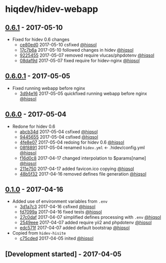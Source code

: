 # hiqdev/hidev-webapp

## [0.6.1] - 2017-05-10

- Fixed for hidev 0.6 changes
    - [ce80ed0] 2017-05-10 csfixed [@hiqsol]
    - [17c7b6a] 2017-05-10 followed changes in hidev [@hiqsol]
    - [9225455] 2017-05-07 removed require vlucas/phpdotenv [@hiqsol]
    - [08daf9d] 2017-05-07 fixed require for hidev-nginx [@hiqsol]

## [0.6.0.1] - 2017-05-05

- Fixed running webapp before nginx
    - [3d94e16] 2017-05-05 quickfixed running webapp before nginx [@hiqsol]

## [0.6.0] - 2017-05-04

- Redone for hidev 0.6
    - [abcb34d] 2017-05-04 csfixed [@hiqsol]
    - [9445655] 2017-05-04 csfixed [@hiqsol]
    - [4fe8e07] 2017-05-04 redoing for hidev 0.6 [@hiqsol]
    - [08f8891] 2017-05-04 renamed `hidev.yml` <- .hidev/config.yml [@hiqsol]
    - [f16d0c8] 2017-04-17 changed interpolation to $params[name] [@hiqsol]
    - [211e750] 2017-04-17 added favicon.ico copying [@hiqsol]
    - [48b5f32] 2017-04-16 removed defines file generation [@hiqsol]

## [0.1.0] - 2017-04-16

- Added use of environment variables from `.env`
    - [3d1a7c3] 2017-04-16 csfixed [@hiqsol]
    - [fd7099a] 2017-04-16 fixed tests [@hiqsol]
    - [27c0daf] 2017-04-07 simplified defines processing with `.env` [@hiqsol]
    - [2549eee] 2017-04-07 added require yii2 and phpdotenv [@hiqsol]
    - [edc571f] 2017-04-07 added default bootstrap [@hiqsol]
- Copied from `hidev-hisite`
    - [c75cded] 2017-04-05 inited [@hiqsol]

## [Development started] - 2017-04-05

[@hiqsol]: https://github.com/hiqsol
[sol@hiqdev.com]: https://github.com/hiqsol
[@SilverFire]: https://github.com/SilverFire
[d.naumenko.a@gmail.com]: https://github.com/SilverFire
[@tafid]: https://github.com/tafid
[andreyklochok@gmail.com]: https://github.com/tafid
[@BladeRoot]: https://github.com/BladeRoot
[bladeroot@gmail.com]: https://github.com/BladeRoot
[3d1a7c3]: https://github.com/hiqdev/hidev-webapp/commit/3d1a7c3
[fd7099a]: https://github.com/hiqdev/hidev-webapp/commit/fd7099a
[27c0daf]: https://github.com/hiqdev/hidev-webapp/commit/27c0daf
[2549eee]: https://github.com/hiqdev/hidev-webapp/commit/2549eee
[edc571f]: https://github.com/hiqdev/hidev-webapp/commit/edc571f
[c75cded]: https://github.com/hiqdev/hidev-webapp/commit/c75cded
[Under development]: https://github.com/hiqdev/hidev-webapp/compare/0.6.0.1...HEAD
[0.1.0]: https://github.com/hiqdev/hidev-webapp/releases/tag/0.1.0
[abcb34d]: https://github.com/hiqdev/hidev-webapp/commit/abcb34d
[9445655]: https://github.com/hiqdev/hidev-webapp/commit/9445655
[4fe8e07]: https://github.com/hiqdev/hidev-webapp/commit/4fe8e07
[08f8891]: https://github.com/hiqdev/hidev-webapp/commit/08f8891
[f16d0c8]: https://github.com/hiqdev/hidev-webapp/commit/f16d0c8
[211e750]: https://github.com/hiqdev/hidev-webapp/commit/211e750
[48b5f32]: https://github.com/hiqdev/hidev-webapp/commit/48b5f32
[0.6.0]: https://github.com/hiqdev/hidev-webapp/compare/0.1.0...0.6.0
[3d94e16]: https://github.com/hiqdev/hidev-webapp/commit/3d94e16
[0.6.0.1]: https://github.com/hiqdev/hidev-webapp/compare/0.6.0...0.6.0.1
[ce80ed0]: https://github.com/hiqdev/hidev-webapp/commit/ce80ed0
[17c7b6a]: https://github.com/hiqdev/hidev-webapp/commit/17c7b6a
[9225455]: https://github.com/hiqdev/hidev-webapp/commit/9225455
[08daf9d]: https://github.com/hiqdev/hidev-webapp/commit/08daf9d
[0.6.1]: https://github.com/hiqdev/hidev-webapp/compare/0.6.0.1...0.6.1

